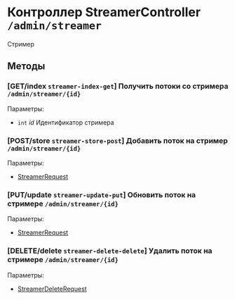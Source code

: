 # Контроллер StreamerController `/admin/streamer`

Стример

## Методы

### [GET/index `streamer-index-get`] Получить потоки со стримера `/admin/streamer/{id}`

Параметры: 

- `int` *id* Идентификатор стримера

### [POST/store `streamer-store-post`] Добавить поток на стример `/admin/streamer/{id}`

Параметры: 

- [StreamerRequest](../OBJECT.md#StreamerRequest) 

### [PUT/update `streamer-update-put`] Обновить поток на стримере `/admin/streamer/{id}`

Параметры: 

- [StreamerRequest](../OBJECT.md#StreamerRequest) 

### [DELETE/delete `streamer-delete-delete`] Удалить поток на стримере `/admin/streamer/{id}`

Параметры: 

- [StreamerDeleteRequest](../OBJECT.md#StreamerDeleteRequest) 

